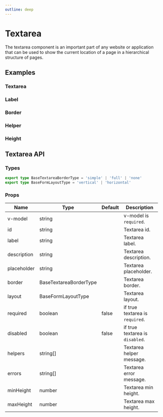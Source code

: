 ```yaml
---
outline: deep
---
```


<script setup lang="ts">
import TextareaExample from './demo/textarea/textarea-example.vue'
import TextareaLabel from './demo/textarea/textarea-label.vue'
import TextareaBorder from './demo/textarea/textarea-border.vue'
import TextareaHelper from './demo/textarea/textarea-helper.vue'
import TextareaHeight from './demo/textarea/textarea-height.vue'
</script>

# Textarea

The textarea component is an important part of any website or application that can be used to show the current location of a page in a hierarchical structure of pages.

## Examples

### Textarea

<!--@include: ./demo/textarea/textarea-example.md-->

### Label

<!--@include: ./demo/textarea/textarea-label.md-->

### Border

<!--@include: ./demo/textarea/textarea-border.md-->

### Helper

<!--@include: ./demo/textarea/textarea-helper.md-->

### Height

<!--@include: ./demo/textarea/textarea-height.md-->

## Textarea API

### Types

```ts
export type BaseTextareaBorderType = 'simple' | 'full' | 'none'
export type BaseFormLayoutType = 'vertical' | 'horizontal'
```

### Props

| Name        | Type                   | Default | Description                     |
| ----------- | ---------------------- | ------- | ------------------------------- |
| v-model     | string                 |         | v-model is `required`.          |
| id          | string                 |         | Textarea id.                    |
| label       | string                 |         | Textarea label.                 |
| description | string                 |         | Textarea description.           |
| placeholder | string                 |         | Textarea placeholder.           |
| border      | BaseTextareaBorderType |         | Textarea border.                |
| layout      | BaseFormLayoutType     |         | Textarea layout.                |
| required    | boolean                | false   | if true textarea is `required`. |
| disabled    | boolean                | false   | if true textarea is `disabled`. |
| helpers     | string[]               |         | Textarea helper message.        |
| errors      | string[]               |         | Textarea error message.         |
| minHeight   | number                 |         | Textarea min height.            |
| maxHeight   | number                 |         | Textarea max height.            |
